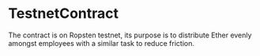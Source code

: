 # TestnetContract
 
The contract is on Ropsten testnet, its purpose is to distribute Ether evenly amongst employees with a similar task to reduce friction. 